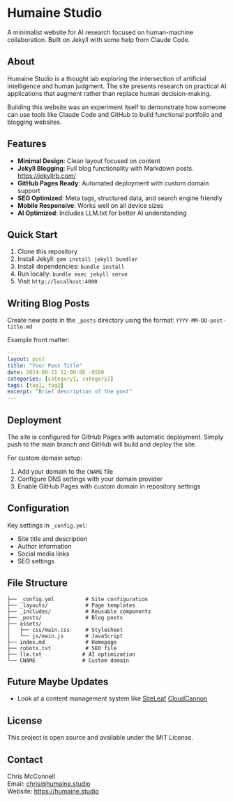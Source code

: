 # Humaine Studio

A minimalist website for AI research focused on human-machine collaboration. Built on Jekyll with some help from Claude Code. 

## About

Humaine Studio is a thought lab exploring the intersection of artificial intelligence and human judgment. The site presents research on practical AI applications that augment rather than replace human decision-making.

Building this website was an experiment itself to demonstrate how someone can use tools like Claude Code and GitHub to build functional portfolio and blogging websites. 

## Features

- **Minimal Design**: Clean layout focused on content
- **Jekyll Blogging**: Full blog functionality with Markdown posts. https://jekyllrb.com/
- **GitHub Pages Ready**: Automated deployment with custom domain support
- **SEO Optimized**: Meta tags, structured data, and search engine friendly
- **Mobile Responsive**: Works well on all device sizes
- **AI Optimized**: Includes LLM.txt for better AI understanding

## Quick Start

1. Clone this repository
2. Install Jekyll: `gem install jekyll bundler`
3. Install dependencies: `bundle install`
4. Run locally: `bundle exec jekyll serve`
5. Visit `http://localhost:4000`

## Writing Blog Posts

Create new posts in the `_posts` directory using the format:
`YYYY-MM-DD-post-title.md`

Example front matter:
```yaml
---
layout: post
title: "Your Post Title"
date: 2024-08-11 12:00:00 -0500
categories: [category1, category2]
tags: [tag1, tag2]
excerpt: "Brief description of the post"
---
```

## Deployment

The site is configured for GitHub Pages with automatic deployment. Simply push to the main branch and GitHub will build and deploy the site.

For custom domain setup:
1. Add your domain to the `CNAME` file
2. Configure DNS settings with your domain provider
3. Enable GitHub Pages with custom domain in repository settings

## Configuration

Key settings in `_config.yml`:
- Site title and description
- Author information
- Social media links
- SEO settings

## File Structure

```
├── _config.yml          # Site configuration
├── _layouts/            # Page templates
├── _includes/           # Reusable components
├── _posts/              # Blog posts
├── assets/
│   ├── css/main.css     # Stylesheet
│   └── js/main.js       # JavaScript
├── index.md             # Homepage
├── robots.txt           # SEO file
├── llm.txt             # AI optimization
└── CNAME               # Custom domain
```
## Future Maybe Updates
- Look at a content management system like [SiteLeaf]([url](https://www.siteleaf.com/)) [CloudCannon](https://cloudcannon.com/)

## License

This project is open source and available under the MIT License.

## Contact

Chris McConnell  
Email: chris@humaine.studio  
Website: https://humaine.studio
